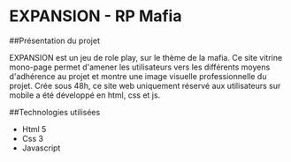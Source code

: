 # EXPANSION - RP Mafia

##Présentation du projet

EXPANSION est un jeu de role play, sur le thème de la mafia. Ce site vitrine mono-page permet d'amener les utilisateurs vers les différents moyens d'adhérence au projet et montre une image visuelle professionnelle du projet. Crée sous 48h, ce site web uniquement réservé aux utilisateurs sur mobile a été développé en html, css et js.

##Technologies utilisées

- Html 5
- Css 3
- Javascript
